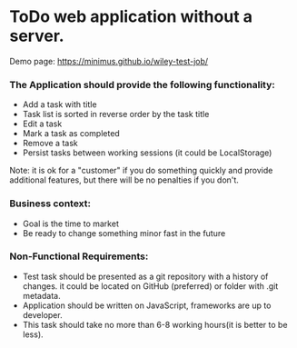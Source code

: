 # ToDo web application without a server.

Demo page: https://minimus.github.io/wiley-test-job/

### The Application should provide the following functionality:

* Add a task with title
* Task list is sorted in reverse order by the task title
* Edit a task
* Mark a task as completed
* Remove a task
* Persist tasks between working sessions (it could be LocalStorage)

Note: it is ok for a "customer" if you do something quickly and provide additional features, but there will be no penalties if you don't.
 
### Business context:

* Goal is the time to market
* Be ready to change something minor fast in the future
 
### Non-Functional Requirements:

* Test task should be presented as a git repository with a history of changes. it could be located on GitHub (preferred) or folder with .git metadata.
* Application should be written on JavaScript, frameworks are up to developer.
* This task should take no more than 6-8 working hours(it is better to be less).
